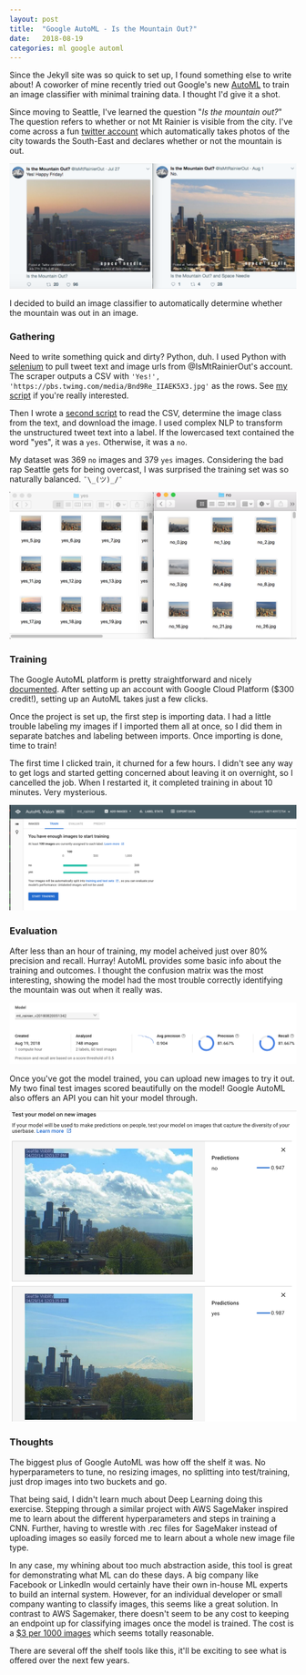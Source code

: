 ```yaml
---
layout: post
title:  "Google AutoML - Is the Mountain Out?"
date:   2018-08-19
categories: ml google automl
---
```


Since the Jekyll site was so quick to set up, I found something else to write about!
A coworker of mine recently tried out Google's new [AutoML](https://cloud.google.com/automl/) to train an image classifier with minimal training data.
I thought I'd give it a shot.

Since moving to Seattle, I've learned the question "_Is the mountain out?_"
The question refers to whether or not Mt Rainier is visible from the city.
I've come across a fun [twitter account](https://twitter.com/IsMtRainierOut) which automatically takes photos of the city towards the South-East and declares whether or not the mountain is out.

![rainier-yes-no](/images/rainier-yes-no.png)

I decided to build an image classifier to automatically determine whether the mountain was out in an image.

### Gathering
Need to write something quick and dirty?
Python, duh.
I used Python with [selenium](https://selenium-python.readthedocs.io/getting-started.html) to pull tweet text and image urls from @IsMtRainierOut's account.
The scraper outputs a CSV with `'Yes!', 'https://pbs.twimg.com/media/Bnd9Re_IIAEK5X3.jpg'` as the rows.
See [my script](https://github.com/alex9311/alex9311.github.io/blob/master/code-projects/twitter-scraper/twitter-scraper.py) if you're really interested.

Then I wrote a [second script](https://github.com/alex9311/alex9311.github.io/blob/master/code-projects/twitter-scraper/get-training-data.py) to read the CSV, determine the image class from the text, and download the image.
I used complex NLP to transform the unstructured tweet text into a label.
If the lowercased text contained the word "yes", it was a `yes`.
Otherwise, it was a `no`.

My dataset was 369 `no` images and 379 `yes` images.
Considering the bad rap Seattle gets for being overcast, I was surprised the training set was so naturally balanced.
`¯\_(ツ)_/¯`

![rainier-dataset](/images/rainier-dataset.png)

### Training
The Google AutoML platform is pretty straightforward and nicely [documented](https://codelabs.developers.google.com/codelabs/cloud-automl-vision-intro/).
After setting up an account with Google Cloud Platform ($300 credit!), setting up an AutoML takes just a few clicks.

Once the project is set up, the first step is importing data.
I had a little trouble labeling my images if I imported them all at once, so I did them in separate batches and labeling between imports.
Once importing is done, time to train!

The first time I clicked train, it churned for a few hours.
I didn't see any way to get logs and started getting concerned about leaving it on overnight, so I cancelled the job.
When I restarted it, it completed training in about 10 minutes.
Very mysterious.

![rainier-training](/images/rainier-training.png)

### Evaluation
After less than an hour of training, my model acheived just over 80% precision and recall.
Hurray!
AutoML provides some basic info about the training and outcomes.
I thought the confusion matrix was the most interesting, showing the model had the most trouble correctly identifying the mountain was out when it really was.

![rainier-evaluation](/images/rainier-evaluation.png)

Once you've got the model trained, you can upload new images to try it out.
My two final test images scored beautifully on the model!
Google AutoML also offers an API you can hit your model through.

![rainier-predict](/images/rainier-predict.png)

### Thoughts
The biggest plus of Google AutoML was how off the shelf it was.
No hyperparameters to tune, no resizing images, no splitting into test/training, just drop images into two buckets and go.

That being said, I didn't learn much about Deep Learning doing this exercise.
Stepping through a similar project with AWS SageMaker inspired me to learn about the different hyperparameters and steps in training a CNN.
Further, having to wrestle with .rec files for SageMaker instead of uploading images so easily forced me to learn about a whole new image file type.

In any case, my whining about too much abstraction aside, this tool is great for demonstrating what ML can do these days.
A big company like Facebook or LinkedIn would certainly have their own in-house ML experts to build an internal system.
However, for an individual developer or small company wanting to classify images, this seems like a great solution.
In contrast to AWS Sagemaker, there doesn't seem to be any cost to keeping an endpoint up for classifying images once the model is trained. 
The cost is a [$3 per 1000 images](https://cloud.google.com/vision/automl/pricing) which seems totally reasonable.

There are several off the shelf tools like this, it'll be exciting to see what is offered over the next few years.
